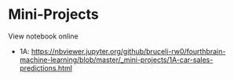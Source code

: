 # Mini-Projects

<!-- Link Prefix:
https://nbviewer.jupyter.org/github/bruceli-rw0/fourthbrain-machine-learning/blob/master/
-->

View notebook online
* 1A: https://nbviewer.jupyter.org/github/bruceli-rw0/fourthbrain-machine-learning/blob/master/_mini-projects/1A-car-sales-predictions.html
